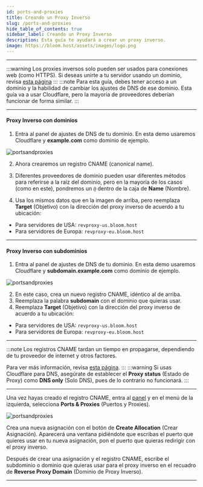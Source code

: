 ```yaml
---
id: ports-and-proxies
title: Creando un Proxy Inverso
slug: /ports-and-proxies
hide_table_of_contents: true
sidebar_label: Creando un Proxy Inverso
description: Esta guía te ayudará a crear un proxy inverso.
image: https://bloom.host/assets/images/logo.png
---
```


---
:::warning
Los proxies inversos solo pueden ser usados para conexiones web (como HTTPS). Si deseas unirte a tu servidor usando un
dominio, revisa [esta página](../running_a_server/domain.md)
:::
:::note
Para esta guía, debes tener acceso a un dominio y la habilidad de cambiar los ajustes de DNS de ese dominio.
Esta guía va a usar Cloudflare, pero la mayoría de proveedores deberían funcionar de forma similar.
:::

---

#### Proxy Inverso con dominios

1. Entra al panel de ajustes de DNS de tu dominio. En esta demo usaremos Cloudflare y **example.com** como dominio de ejemplo.

![portsandproxies](/imgs/using_the_panel/ports_and_proxies/1.png)

2. Ahora crearemos un registro CNAME (canonical name).
3. Diferentes proveedores de dominio pueden usar diferentes métodos para referirse a la raíz del dominio, pero en la mayoría
de los casos (como en este), pondremos un `@` dentro de la caja de **Name** (Nombre). 

4. Usa los mismos datos que en la imagen de arriba, pero reemplaza **Target** (Objetivo) con la dirección del proxy inverso
de acuerdo a tu ubicación:

* Para servidores de USA: `revproxy-us.bloom.host`
* Para servidores de Europa: `revproxy-eu.bloom.host`

---

#### Proxy Inverso con subdominios

1. Entra al panel de ajustes de DNS de tu dominio. En esta demo usaremos Cloudflare y **subdomain.example.com** como dominio de ejemplo.

![portsandproxies](/imgs/using_the_panel/ports_and_proxies/2.png)

2. En este caso, crea un nuevo registro CNAME, idéntico al de arriba.
3. Reemplaza la palabra **subdomain** con el dominio que quieras usar.
4. Reemplaza **Target** (Objetivo) con la dirección del proxy inverso de acuerdo a tu ubicación:

* Para servidores de USA: `revproxy-us.bloom.host`
* Para servidores de Europa: `revproxy-eu.bloom.host`

---
:::note
Los registros CNAME tardan un tiempo en propagarse, dependiendo de tu proveedor de internet y otros factores.

Para ver más información, revisa [esta página](https://dnschecker.org/#CNAME).
:::
:::warning
Si usas Cloudflare para DNS, asegúrate de establecer el **Proxy status** (Estado de Proxy) como **DNS only** (Solo DNS),
pues de lo contrario no funcionará.
:::

---

Una vez hayas creado el registro CNAME, entra al [panel](https://mc.bloom.host/) y en el menú de la izquierda, selecciona
**Ports & Proxies** (Puertos y Proxies).

![portsandproxies](/imgs/using_the_panel/ports_and_proxies/3.png)

Crea una nueva asignación con el botón de **Create Allocation** (Crear Asignación). Aparecerá una ventana pidiéndote
que escribas el puerto que quieres usar en tu nueva asignación, pon el puerto que quieras redirigir con el proxy inverso.

Después de crear una asignación y el registro CNAME, escribe el subdominio o dominio que quieras usar para el proxy inverso
en el recuadro de **Reverse Proxy Domain** (Dominio de Proxy Inverso).

---
